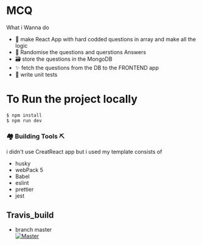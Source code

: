 <!-- @format -->

# MCQ

What i Wanna do

- 👻 make React App with hard codded questions in array and make all the logic
- 🔀 Randomise the questions and querstions Answers
- 🗃️ store the questions in the MongoDB
- ✨ fetch the questions from the DB to the FRONTEND app
- 🧪 write unit tests

# To Run the project locally

```
$ npm install
$ npm run dev

```

### 🏘️ Building Tools ⛏️

i didn't use CreatReact app but i used my template consists of

- husky
- webPack 5
- Babel
- eslint
- prettier
- jest

## Travis_build

- branch master  
  [![Master](https://app.travis-ci.com/FoushWare/React_typescript_coding_blocks.svg?token=EsqdxqGydwPtFHUFqsDb&branch=master)](https://app.travis-ci.com/FoushWare/React_typescript_coding_blocks.svg?token=EsqdxqGydwPtFHUFqsDb&branch=master)

